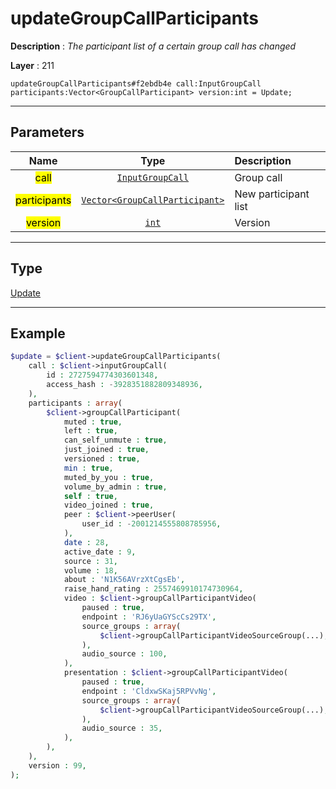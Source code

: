 # updateGroupCallParticipants

**Description** : *The participant list of a certain group call has changed*

**Layer** : 211

```tl
updateGroupCallParticipants#f2ebdb4e call:InputGroupCall participants:Vector<GroupCallParticipant> version:int = Update;
```

---

## Parameters

| Name | Type | Description |
| :---: | :---: | :--- |
| <mark>call</mark> | [`InputGroupCall`](type/InputGroupCall) | Group call |
| <mark>participants</mark> | [`Vector<GroupCallParticipant>`](type/GroupCallParticipant) | New participant list |
| <mark>version</mark> | [`int`](type/int) | Version |

---

## Type

[Update](type/Update)

---

## Example

```php
$update = $client->updateGroupCallParticipants(
	call : $client->inputGroupCall(
		id : 2727594774303601348,
		access_hash : -3928351882809348936,
	),
	participants : array(
		$client->groupCallParticipant(
			muted : true,
			left : true,
			can_self_unmute : true,
			just_joined : true,
			versioned : true,
			min : true,
			muted_by_you : true,
			volume_by_admin : true,
			self : true,
			video_joined : true,
			peer : $client->peerUser(
				user_id : -2001214555808785956,
			),
			date : 28,
			active_date : 9,
			source : 31,
			volume : 18,
			about : 'N1K56AVrzXtCgsEb',
			raise_hand_rating : 2557469910174730964,
			video : $client->groupCallParticipantVideo(
				paused : true,
				endpoint : 'RJ6yUaGYScCs29TX',
				source_groups : array(
					$client->groupCallParticipantVideoSourceGroup(...),
				),
				audio_source : 100,
			),
			presentation : $client->groupCallParticipantVideo(
				paused : true,
				endpoint : 'CldxwSKaj5RPVvNg',
				source_groups : array(
					$client->groupCallParticipantVideoSourceGroup(...),
				),
				audio_source : 35,
			),
		),
	),
	version : 99,
);
```